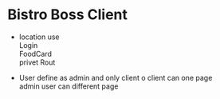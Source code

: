 # Bistro Boss Client 

* location use</br>
 Login </br>
 FoodCard</br>
 privet Rout </br>

* User define as admin and only client o
   client can one page </br>
   admin user can different page </br>

  